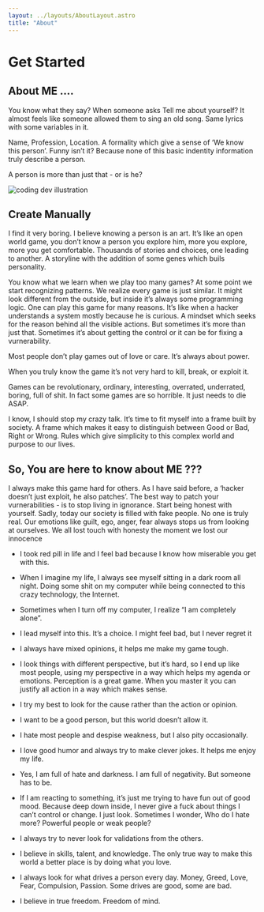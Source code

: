 ```yaml
---
layout: ../layouts/AboutLayout.astro
title: "About"
---
```


# Get Started

## About ME ....

You know what they say? When someone asks Tell me about yourself? It almost feels like someone allowed them to sing an old song. Same lyrics with some variables in it.

Name, Profession, Location. A formality which give a sense of ‘We know this person’. Funny isn’t it? Because none of this basic indentity information truly describe a person.

A person is more than just that - or is he?

<div>
  <img src="/assets/dev.svg" class="sm:w-1/2 mx-auto" alt="coding dev illustration">
</div>




## Create Manually

I find it very boring. I believe knowing a person is an art. It’s like an open world game, you don’t know a person you explore him, more you explore, more you get comfortable. Thousands of stories and choices, one leading to another. A storyline with the addition of some genes which buils personality.

You know what we learn when we play too many games? At some point we start recognizing patterns. We realize every game is just similar. It might look different from the outside, but inside it’s always some programming logic. One can play this game for many reasons. It’s like when a hacker understands a system mostly because he is curious. A mindset which seeks for the reason behind all the visible actions. But sometimes it’s more than just that. Sometimes it’s about getting the control or it can be for fixing a vurnerability.

Most people don’t play games out of love or care. It’s always about power.

When you truly know the game it’s not very hard to kill, break, or exploit it.

Games can be revolutionary, ordinary, interesting, overrated, underrated, boring, full of shit. In fact some games are so horrible. It just needs to die ASAP.

I know, I should stop my crazy talk. It’s time to fit myself into a frame built by society. A frame which makes it easy to distinguish between Good or Bad, Right or Wrong. Rules which give simplicity to this complex world and purpose to our lives.

## So, You are here to know about ME ???

I always make this game hard for others. As I have said before, a ‘hacker doesn’t just exploit, he also patches’. The best way to patch your vurnerabilities - is to stop living in ignorance. Start being honest with yourself. Sadly, today our society is filled with fake people. No one is truly real. Our emotions like guilt, ego, anger, fear always stops us from looking at ourselves. We all lost touch with honesty the moment we lost our innocence

- I took red pill in life and I feel bad because I know how miserable you get with this. 
- When I imagine my life, I always see myself sitting in a dark room all night. Doing some shit on my computer while being connected to this crazy technology, the Internet. 
- Sometimes when I turn off my computer, I realize “I am completely alone”. 
- I lead myself into this. It’s a choice. I might feel bad, but I never regret it

- I always have mixed opinions, it helps me make my game tough.
- I look things with different perspective, but it’s hard, so I end up like most people, using my perspective in a way which helps my agenda or emotions. Perception is a great game. When you master it you can justify all action in a way which makes sense.
- I try my best to look for the cause rather than the action or opinion.
- I want to be a good person, but this world doesn’t allow it.
- I hate most people and despise weakness, but I also pity occasionally.
- I love good humor and always try to make clever jokes. It helps me enjoy my life.
- Yes, I am full of hate and darkness. I am full of negativity. But someone has to be.
- If I am reacting to something, it’s just me trying to have fun out of good mood. Because deep down inside, I never give a fuck about things I can’t control or change. I just look.
Sometimes I wonder, Who do I hate more? Powerful people or weak people?
- I always try to never look for validations from the others.
- I believe in skills, talent, and knowledge. The only true way to make this world a better place is by doing what you love.
- I always look for what drives a person every day. Money, Greed, Love, Fear, Compulsion, Passion. Some drives are good, some are bad.
- I believe in true freedom. Freedom of mind.

